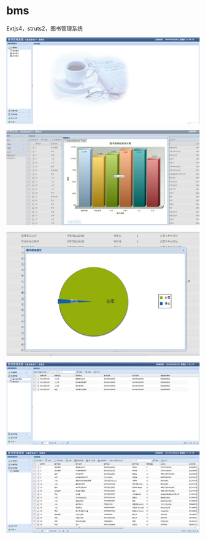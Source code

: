 # bms
Extjs4，struts2，图书管理系统

[![效果图](https://raw.githubusercontent.com/zhongzhong0505/bms/master/images/1.png "效果图")](https://raw.githubusercontent.com/zhongzhong0505/bms/master/images/1.png "效果图")

[![效果图](https://raw.githubusercontent.com/zhongzhong0505/bms/master/images/2.png "效果图")](https://raw.githubusercontent.com/zhongzhong0505/bms/master/images/2.png "效果图")

[![效果图](https://raw.githubusercontent.com/zhongzhong0505/bms/master/images/3.png "效果图")](https://raw.githubusercontent.com/zhongzhong0505/bms/master/images/3.png "效果图")

[![效果图](https://raw.githubusercontent.com/zhongzhong0505/bms/master/images/4.png "效果图")](https://raw.githubusercontent.com/zhongzhong0505/bms/master/images/4.png "效果图")

[![效果图](https://raw.githubusercontent.com/zhongzhong0505/bms/master/images/5.png "效果图")](https://raw.githubusercontent.com/zhongzhong0505/bms/master/images/5.png "效果图")